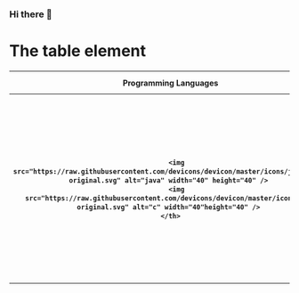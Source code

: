 

### Hi there 👋


<h1>The table element</h1>

<table>
  <tr>
    <th>Programming Languages</th>
    <th>Frontend Development</th>
    <th>Mobile App Development</th>
  </tr>
  <tr> 
    <th>     <!-- Programming Languages-->
       
               
       <img src="https://raw.githubusercontent.com/devicons/devicon/master/icons/java/java-original.svg" alt="java" width="40" height="40" /> 
       <img src="https://raw.githubusercontent.com/devicons/devicon/master/icons/c/c-original.svg" alt="c" width="40"height="40" /> 
    </th>
    
   <th>     <!-- Programming Languages-->
       
                style="text-align: center;
       <img src="https://raw.githubusercontent.com/devicons/devicon/master/icons/java/java-original.svg" alt="java" width="40" height="40" /> 
        <img src="https://raw.githubusercontent.com/devicons/devicon/master/icons/c/c-original.svg" alt="c" width="40"height="40" /> 
    </th>
 
     <th>     <!-- Programming Languages-->
       
                style="text-align: center;
        <img src="https://raw.githubusercontent.com/devicons/devicon/master/icons/java/java-original.svg" alt="java" width="40" height="40" /> 
       <img src="https://raw.githubusercontent.com/devicons/devicon/master/icons/c/c-original.svg" alt="c" width="40"height="40" /> 
    </th>
  </tr>
</table>

